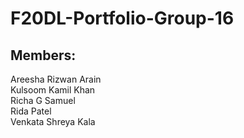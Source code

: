 # F20DL-Portfolio-Group-16  

## Members:  
Areesha Rizwan Arain  
Kulsoom Kamil Khan  
Richa G Samuel  
Rida Patel  
Venkata Shreya Kala  

